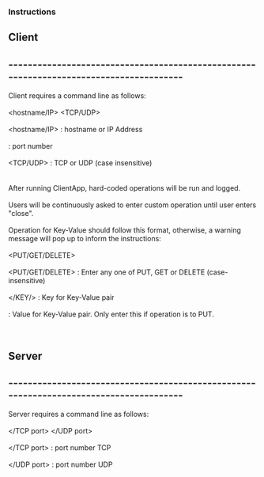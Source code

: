 ### Instructions

## Client
## ---------------------------------------------------------------------------------------
Client requires a command line as follows:
<br>
<br>
<hostname/IP> <port> <TCP/UDP>
<br>
<br>
<hostname/IP> : hostname or IP Address
<br>
<br>
<port> : port number
<br>
<br>
<TCP/UDP> : TCP or UDP (case insensitive)\
<br>
<br>
After running ClientApp, hard-coded operations will be run and logged.
<br>
<br>
Users will be continuously asked to enter custom operation until user enters "close".
<br>
<br>
Operation for Key-Value should follow this format, otherwise, a warning message will pop up to inform the instructions:
<br>
<br>
<PUT/GET/DELETE> </KEY > </VALUE >
<br>
<br>
<PUT/GET/DELETE> : Enter any one of  PUT, GET or DELETE (case-insensitive)
<br>
<br>
</KEY/> : Key for Key-Value pair
<br>
<br>
</VALUE> : Value for Key-Value pair. Only enter this if operation is to PUT.
<br>
<br>
<br>
## Server
## ---------------------------------------------------------------------------------------
Server requires a command line as follows:
<br>
  <br>
</TCP port> </UDP port>
<br>
  <br>
</TCP port> : port number TCP
<br>
  <br>
</UDP port> : port number UDP
